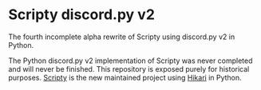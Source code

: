# Scripty discord.py v2

The fourth incomplete alpha rewrite of Scripty using discord.py v2 in Python.

The Python discord.py v2 implementation of Scripty was never completed and will never be finished. This repository is exposed purely for historical purposes. [Scripty](https://github.com/scriptydev) is the new maintained project using [Hikari](https://hikari-py.dev) in Python.
